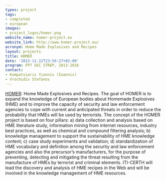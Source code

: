 ```yaml
---
types: project
tags:
- completed
- european
images:
- project_logos/homer.png
website_name: homer-project.eu
website_link: http://www.homer-project.eu/
acronym: Home Made Explosives and Recipes
layout: projects
title: HOMER
date: '2013-11-22T23:56:27+02:00'
program: FP7 SEC STREP, 2013-2016
contact: 
- Kompatsiaris Yiannis (Ioannis)
- Vrochidis Stefanos
---
```

<p><a href="http://www.homer-project.eu/">HOMER</a>: Home Made Explosives and Recipes. The goal of HOMER is to expand the knowledge of European bodies about Homemade Explosives (HME) and to improve the capacity of security and law enforcement agencies to cope with current and anticipated threats in order to reduce the probability that HMEs will be used by terrorists. The concept of the HOMER project is based on four pillars: a) data collection and analysis based on HME literature study, information mining from internet resources, industry best practices, as well as chemical and compound filtering analysis; b) knowledge management to support the sustainability of HME knowledge content; c) case study experiments and validation; d) standardization of HME vocabulary and definition among the security and law enforcement agencies and also the precursor’s manufacturers, for the purpose of preventing, detecting and mitigating the threat resulting from the manufacture of HMEs by terrorist and criminal elements. ITI-CERTH will lead the discovery and analysis of HME recipes in the Web and will be involved in the knowledge management of HME resources.</p>
